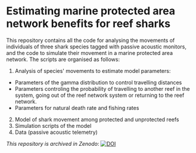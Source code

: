 # Estimating marine protected area network benefits for reef sharks
This repository contains all the code for analysing the movements of individuals of three shark species tagged with passive acoustic monitors, and the code to simulate their movement in a marine protected area network. The scripts are organised as follows:

1. Analysis of species' movements to estimate model parameters:
* Parameters of the gamma distribution to control travelling distances
* Parameters controling the probability of travelling to another reef in the system, going out of the reef network system or returning to the reef network.
* Parameters for natural death rate and fishing rates
2. Model of shark movement among protected and unprotected reefs
3. Simulation scripts of the model
4. Data (passive acoustic telemetry)

*This repository is archived in Zenodo*: [![DOI](https://zenodo.org/badge/271352041.svg)](https://zenodo.org/badge/latestdoi/271352041)

